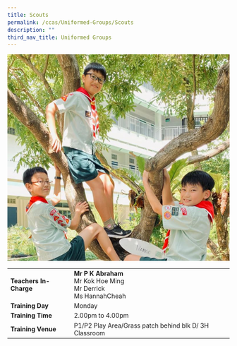 ```yaml
---
title: Scouts
permalink: /ccas/Uniformed-Groups/Scouts
description: ""
third_nav_title: Uniformed Groups
---
```

![](/images/scouts.jpeg)

| | |
| --- | ---|
| **Teachers In-Charge** |**Mr P K Abraham**<br>Mr Kok Hoe Ming<br>Mr Derrick<br>Ms HannahCheah
|**Training Day**|Monday
|**Training Time**|2.00pm to 4.00pm
|**Training Venue**|P1/P2 Play Area/Grass patch behind blk D/ 3H Classroom